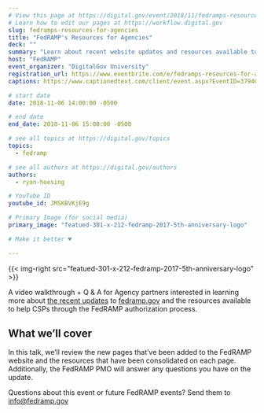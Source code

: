 ```yaml
---
# View this page at https://digital.gov/event/2018/11/fedramps-resources-for-agencies
# Learn how to edit our pages at https://workflow.digital.gov
slug: fedramps-resources-for-agencies
title: "FedRAMP's Resources for Agencies"
deck: ""
summary: "Learn about recent website updates and resources available to help you through the FedRAMP authorization process."
host: "FedRAMP"
event_organizer: "DigitalGov University"
registration_url: https://www.eventbrite.com/e/fedramps-resources-for-agencies-registration-51517233432
captions: https://www.captionedtext.com/client/event.aspx?EventID=3794666&CustomerID=321

# start date
date: 2018-11-06 14:00:00 -0500

# end date
end_date: 2018-11-06 15:00:00 -0500

# see all topics at https://digital.gov/topics
topics: 
  - fedramp

# see all authors at https://digital.gov/authors
authors: 
  - ryan-hoesing

# YouTube ID
youtube_id: JMSKBVKjE9g

# Primary Image (for social media)
primary_image: "featued-301-x-212-fedramp-2017-5th-anniversary-logo"

# Make it better ♥

---
```


{{< img-right src="featued-301-x-212-fedramp-2017-5th-anniversary-logo" >}}

A video walkthrough + Q & A for Agency partners interested in learning more about [the recent updates](https://www.fedramp.gov/find-resources-easier-with-new-updates-to-fedrampgov/) to [fedramp.gov](https://fedramp.gov) and the resources available to help CSPs through the FedRAMP authorization process.

## What we’ll cover

In this talk, we’ll review the new pages that’ve been added to the FedRAMP website and the resources that have been consolidated on each page. Additionally, the FedRAMP PMO will answer any questions you have on the update.


Questions about this event or future FedRAMP events? Send them to [info@fedramp.gov](mailto:info@fedramp.gov)
